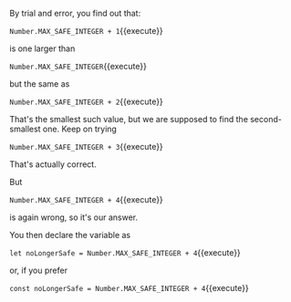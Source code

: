By trial and error, you find out that:

`Number.MAX_SAFE_INTEGER + 1`{{execute}}

is one larger than

`Number.MAX_SAFE_INTEGER`{{execute}}

but the same as

`Number.MAX_SAFE_INTEGER + 2`{{execute}}

That's the smallest such value, but we are supposed to find the second-smallest one. Keep on trying

`Number.MAX_SAFE_INTEGER + 3`{{execute}}

That's actually correct.

But

`Number.MAX_SAFE_INTEGER + 4`{{execute}}

is again wrong, so it's our answer.

You then declare the variable as

`let noLongerSafe = Number.MAX_SAFE_INTEGER + 4`{{execute}}

or, if you prefer

`const noLongerSafe = Number.MAX_SAFE_INTEGER + 4`{{execute}}

